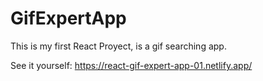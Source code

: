 # GifExpertApp

This is my first React Proyect, is a gif searching app.

See it yourself: https://react-gif-expert-app-01.netlify.app/
